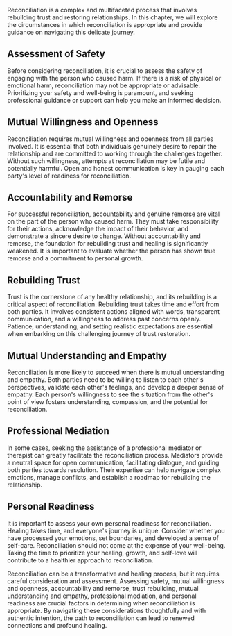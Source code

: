 
Reconciliation is a complex and multifaceted process that involves rebuilding trust and restoring relationships. In this chapter, we will explore the circumstances in which reconciliation is appropriate and provide guidance on navigating this delicate journey.

**Assessment of Safety**
------------------------

Before considering reconciliation, it is crucial to assess the safety of engaging with the person who caused harm. If there is a risk of physical or emotional harm, reconciliation may not be appropriate or advisable. Prioritizing your safety and well-being is paramount, and seeking professional guidance or support can help you make an informed decision.

**Mutual Willingness and Openness**
-----------------------------------

Reconciliation requires mutual willingness and openness from all parties involved. It is essential that both individuals genuinely desire to repair the relationship and are committed to working through the challenges together. Without such willingness, attempts at reconciliation may be futile and potentially harmful. Open and honest communication is key in gauging each party's level of readiness for reconciliation.

**Accountability and Remorse**
------------------------------

For successful reconciliation, accountability and genuine remorse are vital on the part of the person who caused harm. They must take responsibility for their actions, acknowledge the impact of their behavior, and demonstrate a sincere desire to change. Without accountability and remorse, the foundation for rebuilding trust and healing is significantly weakened. It is important to evaluate whether the person has shown true remorse and a commitment to personal growth.

**Rebuilding Trust**
--------------------

Trust is the cornerstone of any healthy relationship, and its rebuilding is a critical aspect of reconciliation. Rebuilding trust takes time and effort from both parties. It involves consistent actions aligned with words, transparent communication, and a willingness to address past concerns openly. Patience, understanding, and setting realistic expectations are essential when embarking on this challenging journey of trust restoration.

**Mutual Understanding and Empathy**
------------------------------------

Reconciliation is more likely to succeed when there is mutual understanding and empathy. Both parties need to be willing to listen to each other's perspectives, validate each other's feelings, and develop a deeper sense of empathy. Each person's willingness to see the situation from the other's point of view fosters understanding, compassion, and the potential for reconciliation.

**Professional Mediation**
--------------------------

In some cases, seeking the assistance of a professional mediator or therapist can greatly facilitate the reconciliation process. Mediators provide a neutral space for open communication, facilitating dialogue, and guiding both parties towards resolution. Their expertise can help navigate complex emotions, manage conflicts, and establish a roadmap for rebuilding the relationship.

**Personal Readiness**
----------------------

It is important to assess your own personal readiness for reconciliation. Healing takes time, and everyone's journey is unique. Consider whether you have processed your emotions, set boundaries, and developed a sense of self-care. Reconciliation should not come at the expense of your well-being. Taking the time to prioritize your healing, growth, and self-love will contribute to a healthier approach to reconciliation.

Reconciliation can be a transformative and healing process, but it requires careful consideration and assessment. Assessing safety, mutual willingness and openness, accountability and remorse, trust rebuilding, mutual understanding and empathy, professional mediation, and personal readiness are crucial factors in determining when reconciliation is appropriate. By navigating these considerations thoughtfully and with authentic intention, the path to reconciliation can lead to renewed connections and profound healing.

